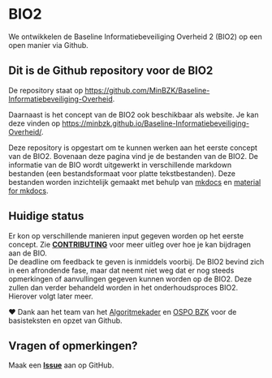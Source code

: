 # BIO2
We ontwikkelen de Baseline Informatiebeveiliging Overheid 2 (BIO2) op een open manier via Github.

## Dit is de Github repository voor de BIO2
De repository staat op <https://github.com/MinBZK/Baseline-Informatiebeveiliging-Overheid>.

Daarnaast is het concept van de BIO2 ook beschikbaar als website. Je kan deze vinden op <https://minbzk.github.io/Baseline-Informatiebeveiliging-Overheid/>.

Deze repository is opgestart om te kunnen werken aan het eerste concept van de BIO2. Bovenaan deze pagina vind je de bestanden van de BIO2. De informatie van de BIO wordt uitgewerkt in verschillende markdown bestanden (een bestandsformaat voor platte tekstbestanden). Deze bestanden worden inzichtelijk gemaakt met behulp van [mkdocs](https://www.mkdocs.org/) en [material for mkdocs](https://squidfunk.github.io/mkdocs-material/).

## Huidige status
Er kon op verschillende manieren input gegeven worden op het eerste concept. Zie [__CONTRIBUTING__](https://github.com/MinBZK/Baseline-Informatiebeveiliging-Overheid/blob/main/CONTRIBUTING.md) voor meer uitleg over hoe je kan bijdragen aan de BIO.<BR>
De deadline om feedback te geven is inmiddels voorbij. De BIO2 bevind zich in een afrondende fase, maar dat neemt niet weg dat er nog steeds opmerkingen of aanvullingen gegeven kunnen worden op de BIO2. Deze zullen dan verder behandeld worden in het onderhoudsproces BIO2. Hierover volgt later meer.

❤️ Dank aan het team van het [Algoritmekader](https://github.com/MinBZK/Algoritmekader/) en [OSPO BZK](https://www.digitaleoverheid.nl/nieuws/bzk-richt-open-source-program-office-op/) voor de basisteksten en opzet van Github.

## Vragen of opmerkingen?
Maak een [__Issue__](https://github.com/MinBZK/Baseline-Informatiebeveiliging-Overheid/issues) aan op GitHub. 
